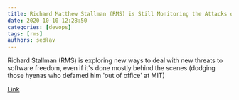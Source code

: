 ```yaml
---
title: Richard Matthew Stallman (RMS) is Still Monitoring the Attacks on Software Freedom 
date: 2020-10-10 12:28:50
categories: [devops]
tags: [rms]
authors: sedlav
---
```


Richard Stallman (RMS) is exploring new ways to deal with new threats to software freedom, even if it's done mostly behind the scenes (dodging those hyenas who defamed him 'out of office' at MIT)

[Link](http://techrights.org/2020/10/04/rms-monitoring-mode/)
